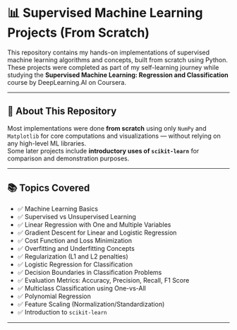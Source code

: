 # 📊 Supervised Machine Learning Projects (From Scratch)

This repository contains my hands-on implementations of supervised machine learning algorithms and concepts, built from scratch using Python. These projects were completed as part of my self-learning journey while studying the **Supervised Machine Learning: Regression and Classification** course by DeepLearning.AI on Coursera.

---

## 📌 About This Repository

Most implementations were done **from scratch** using only `NumPy` and `Matplotlib` for core computations and visualizations — without relying on any high-level ML libraries.  
Some later projects include **introductory uses of `scikit-learn`** for comparison and demonstration purposes.

---

## 📚 Topics Covered

- ✅ Machine Learning Basics
- ✅ Supervised vs Unsupervised Learning
- ✅ Linear Regression with One and Multiple Variables
- ✅ Gradient Descent for Linear and Logistic Regression
- ✅ Cost Function and Loss Minimization
- ✅ Overfitting and Underfitting Concepts
- ✅ Regularization (L1 and L2 penalties)
- ✅ Logistic Regression for Classification
- ✅ Decision Boundaries in Classification Problems
- ✅ Evaluation Metrics: Accuracy, Precision, Recall, F1 Score
- ✅ Multiclass Classification using One-vs-All
- ✅ Polynomial Regression
- ✅ Feature Scaling (Normalization/Standardization)
- ✅ Introduction to `scikit-learn`

---
